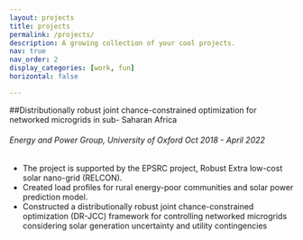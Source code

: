 ```yaml
---
layout: projects
title: projects
permalink: /projects/
description: A growing collection of your cool projects.
nav: true
nav_order: 2
display_categories: [work, fun]
horizontal: false

---
```


##Distributionally robust joint chance-constrained optimization for networked microgrids in sub- Saharan Africa
###### Energy and Power Group, University of Oxford Oct 2018 - April 2022
- The project is supported by the EPSRC project, Robust Extra low-cost solar nano-grid (RELCON).
- Created load profiles for rural energy-poor communities and solar power prediction model.
- Constructed a distributionally robust joint chance-constrained optimization (DR-JCC) framework for controlling networked microgrids considering solar generation uncertainty and utility contingencies

